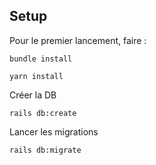 ## Setup
Pour le premier lancement, faire :

```
bundle install
```
```
yarn install
```

Créer la DB

```
rails db:create
```

Lancer les migrations

```
rails db:migrate
```
